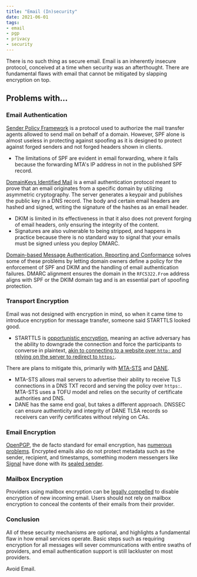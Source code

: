 ```yaml
---
title: "Email (In)security"
date: 2021-06-01
tags:
- email
- pgp
- privacy
- security
---
```


There is no such thing as secure email. Email is an inherently insecure protocol, conceived at a time when security was an afterthought. There are fundamental flaws with email that cannot be mitigated by slapping encryption on top.

## Problems with…

### Email Authentication

[Sender Policy Framework](https://tools.ietf.org/html/rfc7208) is a protocol used to authorize the mail transfer agents allowed to send mail on behalf of a domain. However, SPF alone is almost useless in protecting against spoofing as it is designed to protect against forged senders and not forged headers shown in clients.
* The limitations of SPF are evident in email forwarding, where it fails because the forwarding MTA's IP address in not in the published SPF record.

[DomainKeys Identified Mail](https://tools.ietf.org/html/rfc6376) is a email authentication protocol meant to prove that an email originates from a specific domain by utilizing asymmetric cryptography. The server generates a keypair and publishes the public key in a DNS record. The body and certain email headers are hashed and signed, writing the signature of the hashes as an email header.
* DKIM is limited in its effectiveness in that it also does not prevent forging of email headers, only ensuring the integrity of the content.
* Signatures are also vulnerable to being stripped, and happens in practice because there is no standard way to signal that your emails must be signed unless you deploy DMARC.

[Domain-based Message Authentication, Reporting and Conformance](https://tools.ietf.org/html/rfc7489) solves some of these problems by letting domain owners define a policy for the enforcement of SPF and DKIM and the handling of email authentication failures. DMARC alignment ensures the domain in the `RFC5322.From` address aligns with SPF or the DKIM domain tag and is an essential part of spoofing protection.

### Transport Encryption

Email was not designed with encryption in mind, so when it came time to introduce encryption for message transfer, someone said STARTTLS looked good.
* STARTTLS is [opportunistic encryption](https://blog.filippo.io/the-sad-state-of-smtp-encryption/), meaning an active adversary has the ability to downgrade the connection and force the participants to converse in plaintext, [akin to connecting to a website over `http:` and relying on the server to redirect to `https:`](https://youtube.com/watch?v=MFol6IMbZ7Y).

There are plans to mitigate this, primarily with [MTA-STS](https://tools.ietf.org/html/rfc8461) and [DANE](https://tools.ietf.org/html/rfc7672).
* MTA-STS allows mail servers to advertise their ability to receive TLS connections in a DNS TXT record and serving the policy over `https:`. MTA-STS uses a TOFU model and relies on the security of certificate authorities and DNS.
* DANE has the same end goal, but takes a different approach. DNSSEC can ensure authenticity and integrity of DANE TLSA records so receivers can verify certificates without relying on CAs.

### Email Encryption

[OpenPGP](https://tools.ietf.org/html/rfc4880), the de facto standard for email encryption, has [numerous problems](https://www.whonix.org/wiki/OpenPGP#Issues_with_PGP). Encrypted emails also do not protect metadata such as the sender, recipient, and timestamps, something modern messengers like [Signal](https://signal.org) have done with its [sealed sender](https://signal.org/blog/sealed-sender/).

### Mailbox Encryption

Providers using mailbox encryption can be [legally compelled](https://www.theregister.com/2020/12/08/tutanota_backdoor_court_order/) to disable encryption of new incoming email. Users should not rely on mailbox encryption to conceal the contents of their emails from their provider.

### Conclusion

All of these security mechanisms are optional, and highlights a fundamental flaw in how email services operate. Basic steps such as requiring encryption for all messages will sever communications with entire swaths of providers, and email authentication support is still lackluster on most providers.

Avoid Email.
